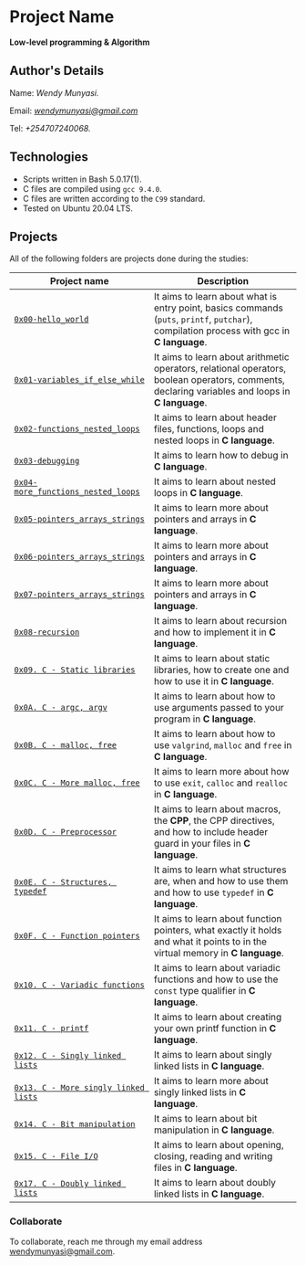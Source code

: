 # Project Name
**Low-level programming & Algorithm**

## Author's Details
Name: *Wendy Munyasi.*

Email: *wendymunyasi@gmail.com*

Tel: *+254707240068.*

## Technologies
* Scripts written in Bash 5.0.17(1).
* C files are compiled using `gcc 9.4.0`.
* C files are written according to the `C99` standard.
* Tested on Ubuntu 20.04 LTS.

## Projects
All of the following folders are projects done during the studies:

| Project name | Description |
| ------------ | ----------- |
| [`0x00-hello_world`](https://github.com/wendymunyasi/alx-low_level_programming/tree/master/0x00-hello_world) | It aims to learn about what is entry point, basics commands (`puts`, `printf`, `putchar`), compilation process with gcc in **C language**.|
| [`0x01-variables_if_else_while`](https://github.com/wendymunyasi/alx-low_level_programming/tree/master/0x01-variables_if_else_while) | It aims to learn about arithmetic operators, relational operators, boolean operators, comments, declaring variables and loops in **C language**.|
| [`0x02-functions_nested_loops`](https://github.com/wendymunyasi/alx-low_level_programming/tree/master/0x02-functions_nested_loops) | It aims to learn about header files, functions, loops and nested loops in **C language**.|
| [`0x03-debugging`](https://github.com/wendymunyasi/alx-low_level_programming/tree/master/0x03-debugging) | It aims to learn how to debug in **C language**.|
| [`0x04-more_functions_nested_loops`](https://github.com/wendymunyasi/alx-low_level_programming/tree/master/0x04-more_functions_nested_loops) | It aims to learn about nested loops in **C language**.|
| [`0x05-pointers_arrays_strings`](https://github.com/wendymunyasi/alx-low_level_programming/tree/master/0x05-pointers_arrays_strings) | It aims to learn more about pointers and arrays in **C language**.|
| [`0x06-pointers_arrays_strings`](https://github.com/wendymunyasi/alx-low_level_programming/tree/master/0x06-pointers_arrays_strings) | It aims to learn more about pointers and arrays in **C language**.|
| [`0x07-pointers_arrays_strings`](https://github.com/wendymunyasi/alx-low_level_programming/tree/master/0x07-pointers_arrays_strings) | It aims to learn more about pointers and arrays in **C language**.|
| [`0x08-recursion`](https://github.com/wendymunyasi/alx-low_level_programming/tree/master/0x08-recursion) | It aims to learn about recursion and how to implement it in **C language**.|
| [`0x09. C - Static libraries`](https://github.com/wendymunyasi/alx-low_level_programming/tree/master/0x09-static_libraries) | It aims to learn about static libraries, how to create one and how to use it in **C language**.|
| [`0x0A. C - argc, argv`](https://github.com/wendymunyasi/alx-low_level_programming/tree/master/0x0A-argc_argv) | It aims to learn about how to use arguments passed to your program in **C language**.|
| [`0x0B. C - malloc, free`](https://github.com/wendymunyasi/alx-low_level_programming/tree/master/0x0B-malloc_free) | It aims to learn about how to use `valgrind`, `malloc` and `free` in **C language**.|
| [`0x0C. C - More malloc, free`](https://github.com/wendymunyasi/alx-low_level_programming/tree/master/0x0C-more_malloc_free) | It aims to learn more about how to use `exit`, `calloc` and `realloc` in **C language**.|
| [`0x0D. C - Preprocessor`](https://github.com/wendymunyasi/alx-low_level_programming/tree/master/0x0D-preprocessor) | It aims to learn about macros, the **CPP**, the CPP directives, and how to include header guard in your files in **C language**.|
| [`0x0E. C - Structures, typedef`](https://github.com/wendymunyasi/alx-low_level_programming/tree/master/0x0E-structures_typedef) | It aims to learn what structures are, when and how to use them and how to use `typedef` in **C language**.|
| [`0x0F. C - Function pointers`](https://github.com/wendymunyasi/alx-low_level_programming/tree/master/0x0F-function_pointers) | It aims to learn about function pointers, what exactly it holds and what it points to in the virtual memory in **C language**.|
| [`0x10. C - Variadic functions`](https://github.com/wendymunyasi/alx-low_level_programming/tree/master/0x10-variadic_functions) | It aims to learn about variadic functions and how to use the `const` type qualifier in **C language**.|
| [`0x11. C - printf`](https://github.com/wendymunyasi/printf) | It aims to learn about creating your own printf function in **C language**.|
| [`0x12. C - Singly linked lists`](https://github.com/wendymunyasi/alx-low_level_programming/tree/master/0x12-singly_linked_lists) | It aims to learn about singly linked lists in **C language**.|
| [`0x13. C - More singly linked lists`](https://github.com/wendymunyasi/alx-low_level_programming/tree/master/0x13-more_singly_linked_lists) | It aims to learn more about singly linked lists in **C language**.|
| [`0x14. C - Bit manipulation`](https://github.com/wendymunyasi/alx-low_level_programming/tree/master/0x14-bit_manipulation) | It aims to learn about bit manipulation in **C language**.|
| [`0x15. C - File I/O`](https://github.com/wendymunyasi/alx-low_level_programming/tree/master/0x15-file_io) | It aims to learn about opening, closing, reading and writing files in **C language**.|
| [`0x17. C - Doubly linked lists`](https://github.com/wendymunyasi/alx-low_level_programming/tree/master/0x15-file_io) | It aims to learn about doubly linked lists in **C language**.|

### Collaborate

To collaborate, reach me through my email address wendymunyasi@gmail.com.
